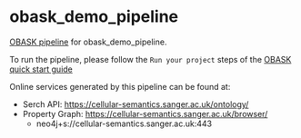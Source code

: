 # obask_demo_pipeline

[OBASK pipeline](https://github.com/OBASKTools/obask) for obask_demo_pipeline.

To run the pipeline, please follow the `Run your project` steps of the [OBASK quick start guide](https://obasktools.github.io/obask/quick_start/)

Online services generated by this pipeline can be found at:

- Serch API: https://cellular-semantics.sanger.ac.uk/ontology/
- Property Graph: https://cellular-semantics.sanger.ac.uk/browser/
  - neo4j+s://cellular-semantics.sanger.ac.uk:443
